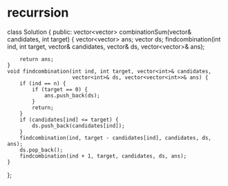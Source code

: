 # recurrsion
class Solution {
public:
    vector<vector<int>> combinationSum(vector<int>& candidates, int target) {
        vector<vector<int>> ans;
        vector<int> ds;
        findcombination(int ind, int target, vector<int>& candidates,
                        vector<int>& ds, vector<vector<int>>& ans);

        return ans;
    }
    void findcombination(int ind, int target, vector<int>& candidates,
                         vector<int>& ds, vector<vector<int>>& ans) {
        if (ind == n) {
            if (target == 0) {
                ans.push_back(ds);
            }
            return;
        }
        if (candidates[ind] <= target) {
            ds.push_back(candidates[ind]);
        }
        findcombination(ind, target - candidates[ind], candidates, ds, ans);
        ds.pop_back();
        findcombination(ind + 1, target, candidates, ds, ans);
    }
};

